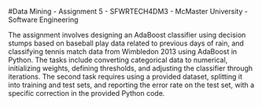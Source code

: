 #Data Mining - Assignment 5 - SFWRTECH4DM3 - McMaster University - Software Engineering

The assignment involves designing an AdaBoost classifier using decision stumps based on baseball play data related to previous days of rain, and classifying tennis match data from Wimbledon 2013 using AdaBoost in Python. The tasks include converting categorical data to numerical, initializing weights, defining thresholds, and adjusting the classifier through iterations. The second task requires using a provided dataset, splitting it into training and test sets, and reporting the error rate on the test set, with a specific correction in the provided Python code.
